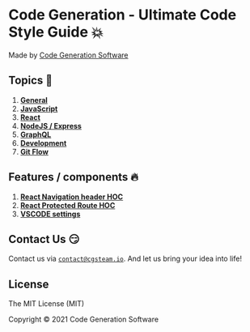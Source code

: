 # Code Generation - Ultimate Code Style Guide 💥

Made by [Code Generation Software](https://codegeneration.cc)

## Topics 🚀

1. [**General**](docs/general.md)
2. [**JavaScript**](docs/javascript.md)
3. [**React**](docs/react.md)
4. [**NodeJS / Express**](docs/node-express.md)
5. [**GraphQL**](docs/graphql.md)
6. [**Development**](docs/development.md)
7. [**Git Flow**](docs/git.md)

## Features / components 🔥

1. [**React Navigation header HOC**](/features-components/react-navigation-header-hoc.md)
2. [**React Protected Route HOC**](/features-components/react-protected-route-HOC.md)
3. [**VSCODE settings**](/features-components/settings/settings.json)

## Contact Us 😏

Contact us via [`contact@cgsteam.io`](cgsteam.io). And let us bring your idea into life!

## License

The MIT License (MIT)

Copyright © 2021 Code Generation Software
